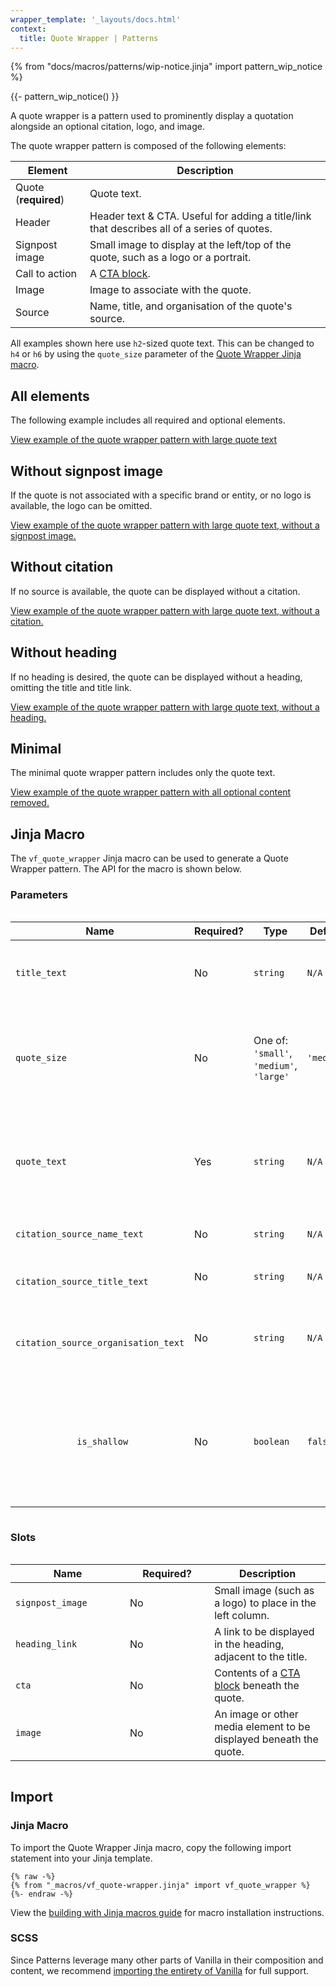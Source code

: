 ```yaml
---
wrapper_template: '_layouts/docs.html'
context:
  title: Quote Wrapper | Patterns
---
```


{% from "docs/macros/patterns/wip-notice.jinja" import pattern_wip_notice %}

{{- pattern_wip_notice() }}

A quote wrapper is a pattern used to prominently display a quotation alongside an optional citation, logo, and image.

The quote wrapper pattern is composed of the following elements:

| Element              | Description                                                                                 |
| -------------------- | ------------------------------------------------------------------------------------------- |
| Quote (**required**) | Quote text.                                                                                 |
| Header               | Header text & CTA. Useful for adding a title/link that describes all of a series of quotes. |
| Signpost image       | Small image to display at the left/top of the quote, such as a logo or a portrait.          |
| Call to action       | A [CTA block](/docs/patterns/cta-block).                                                    |
| Image                | Image to associate with the quote.                                                          |
| Source               | Name, title, and organisation of the quote's source.                                        |

All examples shown here use `h2`-sized quote text. This can be changed to `h4` or `h6` by using the `quote_size` parameter
of the [Quote Wrapper Jinja macro](#jinja-macro).

## All elements

The following example includes all required and optional elements.

<div class="embedded-example"><a href="/docs/examples/patterns/quote-wrapper/large" class="js-example" data-lang="jinja">
View example of the quote wrapper pattern with large quote text
</a></div>

## Without signpost image

If the quote is not associated with a specific brand or entity, or no logo is available, the logo can be omitted.

<div class="embedded-example"><a href="/docs/examples/patterns/quote-wrapper/large-no-signpost" class="js-example" data-lang="jinja">
View example of the quote wrapper pattern with large quote text, without a signpost image.
</a></div>

## Without citation

If no source is available, the quote can be displayed without a citation.

<div class="embedded-example"><a href="/docs/examples/patterns/quote-wrapper/large-no-citation" class="js-example" data-lang="jinja">
View example of the quote wrapper pattern with large quote text, without a citation.
</a></div>

## Without heading

If no heading is desired, the quote can be displayed without a heading, omitting the title and title link.

<div class="embedded-example"><a href="/docs/examples/patterns/quote-wrapper/large-no-header" class="js-example" data-lang="jinja">
View example of the quote wrapper pattern with large quote text, without a heading.
</a></div>

## Minimal

The minimal quote wrapper pattern includes only the quote text.

<div class="embedded-example"><a href="/docs/examples/patterns/quote-wrapper/large-minimal" class="js-example" data-lang="jinja">
View example of the quote wrapper pattern with all optional content removed.
</a></div>

## Jinja Macro

The `vf_quote_wrapper` Jinja macro can be used to generate a Quote Wrapper pattern. The API for the macro is shown below.

### Parameters

<div style="overflow: auto;">
  <table>
    <thead>
      <tr>
        <th style="width: 220px;">Name</th>
        <th style="width: 160px;">Required?</th>
        <th style="width: 160px;">Type</th>
        <th style="width: 160px;">Default</th>
        <th style="width: 250px;">Description</th>
      </tr>
    </thead>
    <tbody>
      <tr>
        <td>
          <code>title_text</code>
        </td>
        <td>
          No
        </td>
        <td>
          <code>string</code>
        </td>
        <td>
          <code>N/A</code>
        </td>
        <td>
          Text to be displayed as a quote section summary.
        </td>
      </tr>
      <tr>
        <td>
          <code>quote_size</code>
        </td>
        <td>
          No
        </td>
        <td>
          One of:<br>
          <code>'small'</code>,<br>
          <code>'medium'</code>,<br>
          <code>'large'</code>
        </td>
        <td>
          <code>'medium'</code>
        </td>
        <td>
          Size of the quote text.<br><code>'small'</code> for <code>h6</code>,<br><code>'medium'</code> for <code>h4</code>,<br><code>'large'</code> for <code>h2</code>.
        </td>
      </tr>
      <tr>
        <td>
          <code>quote_text</code>
        </td>
        <td>
          Yes
        </td>
        <td>
          <code>string</code>
        </td>
        <td>
          <code>N/A</code>
        </td>
        <td>
          Text of the quote. Do not include quotation marks; they are added by the macro.
        </td>
      </tr>
      <tr>
        <td>
          <code>citation_source_name_text</code>
        </td>
        <td>
          No
        </td>
        <td>
          <code>string</code>
        </td>
        <td>
          <code>N/A</code>
        </td>
        <td>
          Name of the quote's source.
        </td>
      </tr>
      <tr>
        <td>
          <code>
            citation_source_title_text
          </code>
        </td>
        <td>
          No
        </td>
        <td>
          <code>string</code>
        </td>
        <td>
          <code>N/A</code>
        </td>
        <td>
          Title/role of the quote's source.
        </td>
      </tr>
      <tr>
        <td>
          <code>
            citation_source_organisation_text
          </code>
        </td>
        <td>
          No
        </td>
        <td>
          <code>string</code>
        </td>
        <td>
          <code>N/A</code>
        </td>
        <td>
          Name of an organisation associated with the quote's source.
        </td>
      </tr>
      <tr>
        <td>
          <code>
            is_shallow
          </code>
        </td>
        <td>
          No
        </td>
        <td>
          <code>boolean</code>
        </td>
        <td>
          <code>false</code>
        </td>
        <td>
          Whether the quote should be wrapped in a <a href="/docs/patterns/section#shallow-sections">shallow section</a>.<br>
          If <code>false</code>, a <a href="/docs/patterns/section#regular-sections">regular section</a> is used.
        </td>
      </tr>
    </tbody>
  </table>
</div>

### Slots

<div style="overflow: auto;">
  <table>
    <thead>
      <tr>
        <th style="width: 220px;">Name</th>
        <th style="width: 160px;">Required?</th>
        <th style="width: 250px;">Description</th>
      </tr>
    </thead>
    <tbody>
      <tr>
        <td>
          <code>signpost_image</code>
        </td>
        <td>
          No
        </td>
        <td>
          Small image (such as a logo) to place in the left column.
        </td>
      </tr>
      <tr>
        <td>
          <code>heading_link</code>
        </td>
        <td>
          No
        </td>
        <td>
          A link to be displayed in the heading, adjacent to the title.
        </td>
      </tr>
      <tr>
        <td>
          <code>cta</code>
        </td>
        <td>
          No
        </td>
        <td>
          Contents of a <a href="/docs/patterns/cta-block">CTA block</a> beneath
          the quote.
        </td>
      </tr>
      <tr>
        <td>
          <code>image</code>
        </td>
        <td>
          No
        </td>
        <td>
          An image or other media element to be displayed beneath the quote.
        </td>
      </tr>
    </tbody>
  </table>
</div>

## Import

### Jinja Macro

To import the Quote Wrapper Jinja macro, copy the following import statement into your
Jinja template.

```jinja
{% raw -%}
{% from "_macros/vf_quote-wrapper.jinja" import vf_quote_wrapper %}
{%- endraw -%}
```

View the [building with Jinja macros guide](/docs/building-vanilla#jinja-macros)
for macro installation instructions.

### SCSS

Since Patterns leverage many other parts of Vanilla in their composition and content, we
recommend [importing the entirety of Vanilla](/docs#install) for full support.
